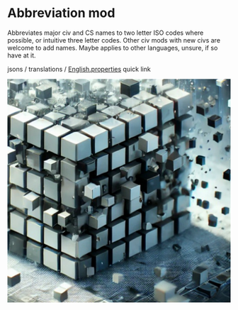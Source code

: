 # Abbreviation mod
Abbreviates major civ and CS names to two letter ISO codes where possible, or intuitive three letter codes. Other civ mods with new civs are welcome to add names. Maybe applies to other languages, unsure, if so have at it.

jsons / translations / [English.properties](https://github.com/hackedpassword/Abbreviation-mod/blob/main/jsons/translations/English.properties) quick link

![](preview.png)
